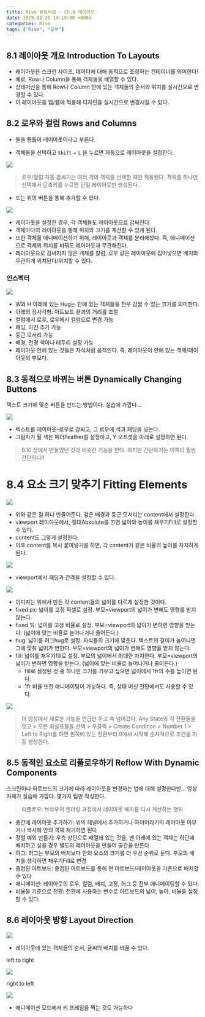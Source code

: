 ```yaml
---
title: Rive 튜토리얼 - Ch.8 레이아웃
date: 2025-08-26 14:19:00 +0900
categories: Rive
tags: ["Rive", "공부"]
---
```


## 8.1 레이아웃 개요 Introduction To Layouts

- 레이아웃은 스크린 사이즈, 데이터에 대해 동적으로 조정하는 컨테이너를 의미한다!
- 예로, Row나 Column을 통해 객체들을 배열할 수 있다.
- 상태머신을 통해 Row나 Column 안에 있는 객체들의 순서와 위치를 실시간으로 변경할 수 있다.
- 이 레이아웃을 앱/웹에 적용해 디자인을 실시간으로 변경시킬 수 있다.

## 8.2 로우와 컬럼 Rows and Columns

- 둘을 통틀어 레이아웃이라고 부른다.

- 객체들을 선택하고 `Shift` + `L` 을 누르면 자동으로 레이아웃을 설정한다.

![](img/rive_ch8/layout_panel.png)

> 로우/컬럼 자동 감싸기는 여러 개의 객체를 선택할 때만 적용된다. 객체를 하나만 선택해서 단축키를 누르면 단일 레이아웃만 생성된다.

- 또는 위의 버튼을 통해 추가할 수 있다.

![](img/rive_ch8/layout_hierarchy.png)


- 레이아웃을 설정한 경우, 각 객체들도 레이아웃으로 감싸진다.
- 객체마다의 레이아웃을 통해 위치와 크기를 계산할 수 있게 된다.
- 또한 객체를 애니메이션하기 위해, 레이아웃과 객체를 분리해놨다. 즉, 애니메이션으로 객체의 위치를 바꿔도 레이아웃과 무관해진다.
- 레이아웃으로 감싸지지 않은 객체를 칼럼, 로우 같은 레이아웃에 집어넣으면 배치와 무관하게 위치된다/위치할 수 있다.

### 인스펙터

![](img/rive_ch8/layout_inspector.png)

- W와 H 아래에 있는 Hug는 안에 있는 객체들을 전부 감쌀 수 있는 크기를 의미한다.
- 아래의 정사각형: 아트보드 끝과의 거리를 조절
- 컬럼에서 로우, 로우에서 컬럼으로 변경 가능
- 패딩, 마진 추가 가능
- 둥근 모서리 가능
- 배경, 전경 색이나 테두리 설정 가능
- 레이아웃 안에 있는 것들은 자식처럼 움직인다. 즉, 레이아웃이 안에 있는 객체/레이아웃의 부모다. 

## 8.3 동적으로 바뀌는 버튼 Dynamically Changing Buttons

텍스트 크기에 맞춘 버튼을 만드는 방법이다. 실습에 가깝다...

![](img/rive_ch8/dynamic_button.png)

- 텍스트를 레이아웃-로우로 감싸고, 그 로우에 색과 패딩을 넣는다.
- 그림자가 될 색은 페더Feather를 설정하고, Y 오프셋을 아래로 설정하면 된다.

> 6.10 장에서 만들었던 것과 비슷한 기능을 한다. 하지만 간단하기는 이쪽이 훨씬 간단하다!!

# 8.4 요소 크기 맞추기 Fitting Elements

![](img/rive_ch8/box_example.png)

- 위와 같은 걸 하나 만들어준다. 검은 배경과 둥근 모서리는 content에서 설정한다.
- viewport 레이아웃에서, 절대Absolute를 끄면 넓이와 높이를 채우기Fill로 설정할 수 있다.
- content도 그렇게 설정한다.
- 이후 content를 복사 붙여넣기를 하면, 각 content가 같은 비율의 높이를 차지하게 된다.

![](img/rive_ch8/box_example2.png)

- viewport에서 패딩과 간격을 설정할 수 있다.

![](img/rive_ch8/box_example3.png)

- 이미지는 위에서 만든 각 content들의 넓이를 다르게 설정한 것이다.
- fixed px: 넓이를 고정 픽셀로 설정. 부모=viewport의 넓이가 변해도 영향를 받지 않는다.
- fixed %: 넓이를 고정 비율로 설정. 부모=viewport의 넓이가 변하면 영향을 받는다. (넓이에 맞는 비율로 늘어나거나 줄어든다.)
- hug: 넓이를 허그hug로 설정. 자식들의 크기에 맞춘다. 텍스트의 길이가 늘어나면 그에 맞춰 넓이가 변한다. 부모=viewport의 넓이가 변해도 영향을 받지 않는다.
- fill: 넓이를 채우기fill로 설정. 부모의 넓이에서 최대한 차지한다. 부모=viewport의 넓이가 변하면 영향을 받는다. (넓이에 맞는 비율로 늘어나거나 줄어든다.)
  - fill로 설정된 것 중 하나만 크기를 키우고 싶으면 넓이에서 1fr의 수를 높이면 된다. 
  - 1fr 비율 또한 애니메이팅이 가능하다. 즉, 상태 머신 전환에서도 사용할 수 있다.

![](img/rive_ch8/box_example4.png)

> 이 영상에서 새로운 기능을 언급만 하고 쓱 넘어갔다. Any State와 각 전환들을 잇고 > 모든 화살표들을 선택 > 우클릭 > Create Condition > Number 1 > Left to Right를 하면 왼쪽에 있는 전환부터 0에서 시작해 순차적으로 조건을 자동 생성한다.

## 8.5 동적인 요소로 리플로우하기 Reflow With Dynamic Components

스크린이나 아트보드의 크기에 따라 레이아웃을 변경하는 법에 대해 설명한다만... 영상 자체가 실습에 가깝다. 몇가지 팁만 작성한다.

> 리플로우: 브라우저 렌더링 과정에서 레이아웃 배치를 다시 계산하는 행위

- 중간에 레이아웃 추가하기: 위의 페널에서 추가하거나 하이어라키의 레이아웃 아무거나 복사해 안의 객체 제거하면 된다
- 정렬 예외 만들기: 우측 상단으로 배열돼 있는 것을, 맨 아래에 있는 객체는 하단에 배치하고 싶을 경우 별도의 레이아웃을 만들어 공간을 만든다
- 허그: 허그는 부모의 배치보다 안의 요소의 크기를 더 우선 순위로 둔다. 부모의 배치를 생각하면 채우기Fill로 변경
- 중첩된 아트보드: 중첩된 아트보드를 통해 현 아트보드/레이아웃을 기준으로 배치할 수 있다
- 애니메이션: 레이아웃의 로우, 컬럼, 배치, 고정, 허그 등 전부 애니메이팅할 수 있다.
- 비율을 기준으로 전환: 전환에 사용하는 변수로 아트보드의 넓이, 높이, 비율을 설정할 수 있다.

## 8.6 레이아웃 방향 Layout Direction

![](img/rive_ch8/layout_direction.png)

- 레이아웃에 있는 객체들의 순서, 글씨의 배치를 바꿀 수 있다.

left to right

![](img/rive_ch8/left_to_right.png)

right to left

![](img/rive_ch8/right_to_left.png)

- 애니메이션 모드에서 키 프레임을 찍는 것도 가능하다
